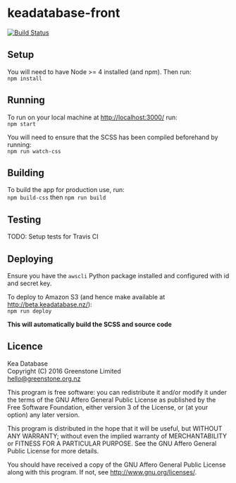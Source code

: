 keadatabase-front
=================

[![Build Status](https://travis-ci.org/greenstone/keadatabase-front.svg?branch=master)](https://travis-ci.org/greenstone/keadatabase-front)

Setup
-----
You will need to have Node >= 4 installed (and npm). Then run:  
`npm install`

Running
-------
To run on your local machine at <http://localhost:3000/> run:  
`npm start`

You will need to ensure that the SCSS has been compiled beforehand by running:  
`npm run watch-css`

Building
--------
To build the app for production use, run:  
`npm build-css` then `npm run build`

Testing
-------
TODO: Setup tests for Travis CI

Deploying
---------
Ensure you have the `awscli` Python package installed and configured with id and secret key.

To deploy to Amazon S3 (and hence make available at http://beta.keadatabase.nz/):  
`npm run deploy`

**This will automatically build the SCSS and source code**

Licence
-------
Kea Database  
Copyright (C) 2016 Greenstone Limited  
hello@greenstone.org.nz

This program is free software: you can redistribute it and/or modify it under the terms of the GNU Affero General Public License as published by the Free Software Foundation, either version 3 of the License, or (at your option) any later version.

This program is distributed in the hope that it will be useful, but WITHOUT ANY WARRANTY; without even the implied warranty of MERCHANTABILITY or FITNESS FOR A PARTICULAR PURPOSE. See the GNU Affero General Public License for more details.

You should have received a copy of the GNU Affero General Public License along with this program. If not, see http://www.gnu.org/licenses/.
